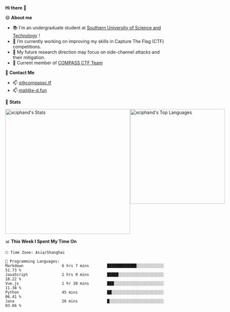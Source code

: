 **Hi there** 👋


😄 **About me**

- 📚 I'm an undergraduate student at [Southern University of Science and Technology](https://www.sustech.edu.cn)！
- 🌱 I’m currently working on improving my skills in Capture The Flag (CTF) competitions.
- 🔭 My future research direction may focus on side-channel attacks and their mitigation.
- 🚩 Current member of [COMPASS CTF Team](https://blog.compassc.tf/) 

👋 **Contact Me**

- 📫 [x@compassc.tf](mailto:x@compassc.tf)
- 📫 [mail@x-d.fun](mailto:mail@x-d.fun)

🌟 **Stats**

<div style="display: flex; justify-content: space-between;">
  <img src="https://github-readme-stats-ten-dusky-26.vercel.app/api?username=xciphand&theme=vue-dark&show_icons=true&hide_border=true&count_private=true" alt="xciphand's Stats" width="395" />
  <img src="https://github-readme-stats-ten-dusky-26.vercel.app/api/top-langs/?username=xciphand&theme=vue-dark&show_icons=true&hide_border=true&layout=compact" alt="xciphand's Top Languages" width="300" />
</div>


<!--START_SECTION:waka-->
📊 **This Week I Spent My Time On** 

```text
🕑︎ Time Zone: Asia/Shanghai

💬 Programming Languages: 
Markdown                 6 hrs 7 mins        █████████████░░░░░░░░░░░░   51.73 % 
JavaScript               2 hrs 9 mins        █████░░░░░░░░░░░░░░░░░░░░   18.22 % 
Vue.js                   1 hr 20 mins        ███░░░░░░░░░░░░░░░░░░░░░░   11.38 % 
Python                   45 mins             ██░░░░░░░░░░░░░░░░░░░░░░░   06.41 % 
Java                     26 mins             █░░░░░░░░░░░░░░░░░░░░░░░░   03.66 % 
```


<!--END_SECTION:waka-->
